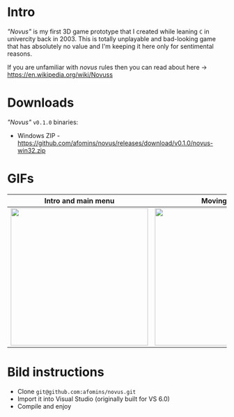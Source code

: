 # Intro
*"Novus"* is my first 3D game prototype that I created while leaning `C` in univercity back in 2003. This is totally unplayable and bad-looking game that has absolutely no value and I'm keeping it here only for sentimental reasons.

If you are unfamiliar with *novus* rules then you can read about here -> https://en.wikipedia.org/wiki/Novuss

# Downloads
*"Novus"* `v0.1.0` binaries:
 * Windows ZIP - https://github.com/afomins/novus/releases/download/v0.1.0/novus-win32.zip
 
# GIFs
| Intro and main menu | Moving puck |
| --|--|
| <img src="https://github.com/afomins/novus/blob/master/gifs/novus_000.gif" width="315"> | <img src="https://github.com/afomins/novus/blob/master/gifs/novus_001.gif" width="315"> |

# Bild instructions
 * Clone `git@github.com:afomins/novus.git`
 * Import it into Visual Studio (originally built for VS 6.0) 
 * Compile and enjoy

